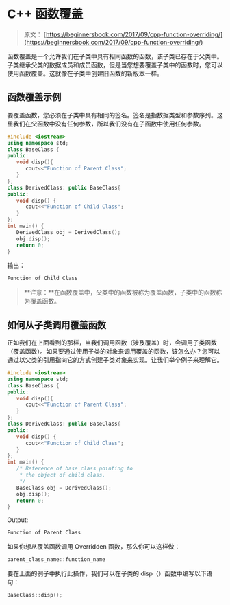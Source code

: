 # C++ 函数覆盖

> 原文： [https://beginnersbook.com/2017/09/cpp-function-overriding/](https://beginnersbook.com/2017/09/cpp-function-overriding/)

函数覆盖是一个允许我们在子类中具有相同函数的函数，该子类已存在于父类中。子类继承父类的数据成员和成员函数，但是当您想要覆盖子类中的函数时，您可以使用函数覆盖。这就像在子类中创建旧函数的新版本一样。

## 函数覆盖示例

要覆盖函数，您必须在子类中具有相同的签名。签名是指数据类型和参数序列。这里我们在父函数中没有任何参数，所以我们没有在子函数中使用任何参数。

```cpp
#include <iostream>
using namespace std;
class BaseClass {
public:
   void disp(){
      cout<<"Function of Parent Class";
   }
};
class DerivedClass: public BaseClass{
public:
   void disp() {
      cout<<"Function of Child Class";
   }
};
int main() {
   DerivedClass obj = DerivedClass();
   obj.disp();
   return 0;
}
```

输出：

```cpp
Function of Child Class
```

> **注意：**在函数覆盖中，父类中的函数被称为覆盖函数，子类中的函数称为覆盖函数。

## 如何从子类调用覆盖函数

正如我们在上面看到的那样，当我们调用函数（涉及覆盖）时，会调用子类函数（覆盖函数）。如果要通过使用子类的对象来调用覆盖的函数，该怎么办？您可以通过以父类的引用指向它的方式创建子类对象来实现。让我们举个例子来理解它。

```cpp
#include <iostream>
using namespace std;
class BaseClass {
public:
   void disp(){
      cout<<"Function of Parent Class";
   }
};
class DerivedClass: public BaseClass{
public:
   void disp() {
      cout<<"Function of Child Class";
   }
};
int main() {
   /* Reference of base class pointing to
    * the object of child class.
    */
   BaseClass obj = DerivedClass(); 
   obj.disp();
   return 0;
}
```

Output:

```cpp
Function of Parent Class
```

如果你想从覆盖函数调用 Overridden 函数，那么你可以这样做：

```cpp
parent_class_name::function_name
```

要在上面的例子中执行此操作，我们可以在子类的 disp（）函数中编写以下语句：

```cpp
BaseClass::disp();
```